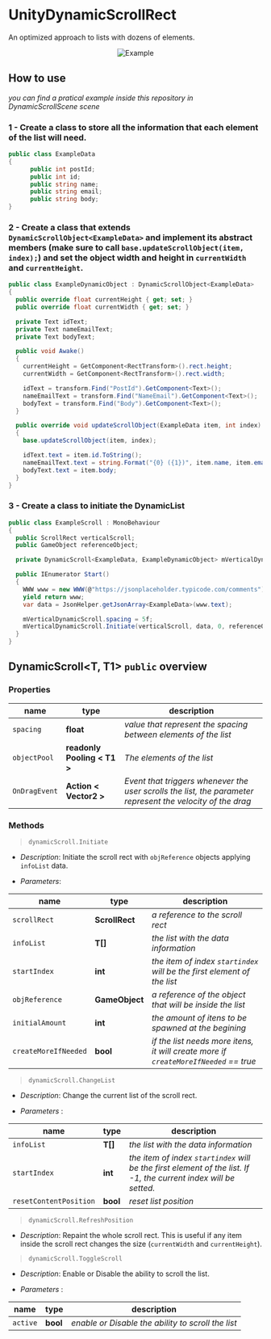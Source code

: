 # UnityDynamicScrollRect
An optimized approach to lists with dozens of elements.

<p align="center">
  <img src="https://github.com/Mukarillo/UnityDynamicScrollRect/blob/master/ReadmeAssets/dynamic_list_example.gif?raw=true" alt="Example"/>
</p>

## How to use
*you can find a pratical example inside this repository in DynamicScrollScene scene*

### 1 - Create a class to store all the information that each element of the list will need.
```c#
public class ExampleData
{
      public int postId;
      public int id;
      public string name;
      public string email;
      public string body;
}
```
### 2 - Create a class that extends `DynamicScrollObject<ExampleData>` and implement its abstract members (make sure to call `base.updateScrollObject(item, index);`) and set the object width and height in `currentWidth` and `currentHeight`.
```c#
public class ExampleDynamicObject : DynamicScrollObject<ExampleData>
{
  public override float currentHeight { get; set; }
  public override float currentWidth { get; set; }

  private Text idText;
  private Text nameEmailText;
  private Text bodyText;

  public void Awake()
  {
    currentHeight = GetComponent<RectTransform>().rect.height;
    currentWidth = GetComponent<RectTransform>().rect.width;

    idText = transform.Find("PostId").GetComponent<Text>();
    nameEmailText = transform.Find("NameEmail").GetComponent<Text>();
    bodyText = transform.Find("Body").GetComponent<Text>();         
  }

  public override void updateScrollObject(ExampleData item, int index)
  {
    base.updateScrollObject(item, index);

    idText.text = item.id.ToString();
    nameEmailText.text = string.Format("{0} ({1})", item.name, item.email);
    bodyText.text = item.body;
  }
}
```
### 3 - Create a class to initiate the DynamicList
```c#
public class ExampleScroll : MonoBehaviour
{
  public ScrollRect verticalScroll;
  public GameObject referenceObject;

  private DynamicScroll<ExampleData, ExampleDynamicObject> mVerticalDynamicScroll = new DynamicScroll<ExampleData, ExampleDynamicObject>();

  public IEnumerator Start()
  {
    WWW www = new WWW(@"https://jsonplaceholder.typicode.com/comments");
    yield return www;
    var data = JsonHelper.getJsonArray<ExampleData>(www.text);

    mVerticalDynamicScroll.spacing = 5f;
    mVerticalDynamicScroll.Initiate(verticalScroll, data, 0, referenceObject, 7);
  }      
}
```

## DynamicScroll<T, T1> `public` overview
### Properties
|name  |type  |description  |
|--|--|--|
|`spacing` |**float** |*value that represent the spacing between elements of the list*  |
|`objectPool` |**readonly Pooling < T1 >** |*The elements of the list*  |
|`OnDragEvent` |**Action < Vector2 >** |*Event that triggers whenever the user scrolls the list, the parameter represent the velocity of the drag*  |

### Methods

> `dynamicScroll.Initiate`
- *Description*: Initiate the scroll rect with `objReference` objects applying `infoList` data.

- *Parameters*:

|name  |type  |description  |
|--|--|--|
|`scrollRect` |**ScrollRect** |*a reference to the scroll rect*  |
|`infoList` |**T[]** |*the list with the data information*  |
|`startIndex` |**int** |*the item of index `startindex` will be the first element of the list*  |
|`objReference` |**GameObject** |*a reference of the object that will be inside the list*  |
|`initialAmount` |**int** |*the amount of itens to be spawned at the begining*  |
|`createMoreIfNeeded` |**bool** |*if the list needs more itens, it will create more if `createMoreIfNeeded` == true*  |


> `dynamicScroll.ChangeList`
- *Description*:
Change the current list of the scroll rect.

- *Parameters* :

|name  |type  |description  |
|--|--|--|
|`infoList` |**T[]** |*the list with the data information*  |
|`startIndex` |**int** |*the item of index `startindex` will be the first element of the list. If -1, the current index will be setted.*  |
|`resetContentPosition` |**bool** |*reset list position*  |


> `dynamicScroll.RefreshPosition`
- *Description*: Repaint the whole scroll rect. This is useful if any item inside the scroll rect changes the size (`currentWidth` and `currentHeight`).


> `dynamicScroll.ToggleScroll`
- *Description*: Enable or Disable the ability to scroll the list.

- *Parameters* :

|name  |type  |description  |
|--|--|--|
|`active` |**bool** |*enable or Disable the ability to scroll the list*  |





